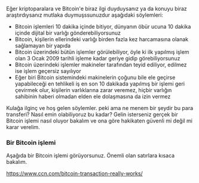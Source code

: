 

Eğer kriptoparalara ve Bitcoin'e biraz ilgi duyduysanız ya da konuyu biraz araştırdıysanız mutlaka duymuşssunuzdur aşağıdaki söylemleri:

- Bitcoin işlemleri 10 dakika içinde bitiyor, dünyanın öbür ucuna 10 dakika içinde dijital bir varlığı gönderebiliyorsunuz
- Bitcoin, kişilerin ellerindeki varlığı birden fazla kez harcamasına olanak sağlamayan bir yapıda
- Bitcoin üzerindeki bütün işlemler görülebiliyor, öyle ki ilk yapılmış işlem olan 3 Ocak 2009 tarihli işleme kadar geriye gidip görebiliyorsunuz
- Bitcoin üzerindeki işlemler makineler tarafından teyid ediliyor, edilmez ise işlem geçersiz sayılıyor
- Eğer biri Bitcoin sistemindeki makinelerin çoğunu bile ele geçirse yapabileceği en tehlikeli iş en son 10 dakikada yapılmış bir işlemi geri çevirmek olur, kişilerin varlıklarına zarar veremez, hiçbir varlığın sahibinin haberi olmadan elden ele dolaşmasına da izin vermez

Kulağa ilginç ve hoş gelen söylemler. peki ama ne menem bir şeydir bu para transferi? Nasıl emin olabiliyoruz bu kadar? Gelin isterseniz gerçek bir Bitcoin işlemi nasıl oluyor bakalım ve ona göre hakikaten güvenli mi değil mi karar verelim. 

### Bir Bitcoin işlemi

Aşağıda bir Bitcoin işlemi görüyorsunuz. Önemli olan satırlara kısaca bakalım. 










https://www.ccn.com/bitcoin-transaction-really-works/
